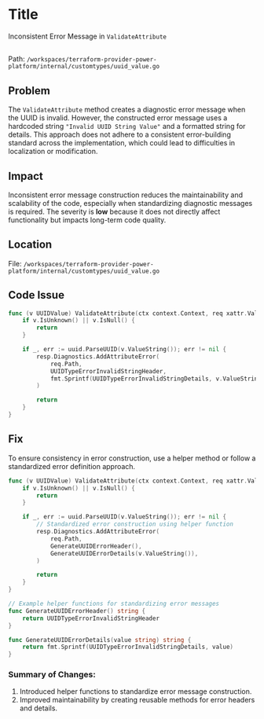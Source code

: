 # Title

Inconsistent Error Message in `ValidateAttribute`

##

Path: `/workspaces/terraform-provider-power-platform/internal/customtypes/uuid_value.go`

## Problem

The `ValidateAttribute` method creates a diagnostic error message when the UUID is invalid. However, the constructed error message uses a hardcoded string `"Invalid UUID String Value"` and a formatted string for details. This approach does not adhere to a consistent error-building standard across the implementation, which could lead to difficulties in localization or modification.

## Impact

Inconsistent error message construction reduces the maintainability and scalability of the code, especially when standardizing diagnostic messages is required. The severity is **low** because it does not directly affect functionality but impacts long-term code quality.

## Location

File: `/workspaces/terraform-provider-power-platform/internal/customtypes/uuid_value.go`

## Code Issue

```go
func (v UUIDValue) ValidateAttribute(ctx context.Context, req xattr.ValidateAttributeRequest, resp *xattr.ValidateAttributeResponse) {
	if v.IsUnknown() || v.IsNull() {
		return
	}

	if _, err := uuid.ParseUUID(v.ValueString()); err != nil {
		resp.Diagnostics.AddAttributeError(
			req.Path,
			UUIDTypeErrorInvalidStringHeader,
			fmt.Sprintf(UUIDTypeErrorInvalidStringDetails, v.ValueString()),
		)

		return
	}
}
```

## Fix

To ensure consistency in error construction, use a helper method or follow a standardized error definition approach.

```go
func (v UUIDValue) ValidateAttribute(ctx context.Context, req xattr.ValidateAttributeRequest, resp *xattr.ValidateAttributeResponse) {
	if v.IsUnknown() || v.IsNull() {
		return
	}

	if _, err := uuid.ParseUUID(v.ValueString()); err != nil {
		// Standardized error construction using helper function
		resp.Diagnostics.AddAttributeError(
			req.Path,
			GenerateUUIDErrorHeader(),
			GenerateUUIDErrorDetails(v.ValueString()),
		)

		return
	}
}

// Example helper functions for standardizing error messages
func GenerateUUIDErrorHeader() string {
	return UUIDTypeErrorInvalidStringHeader
}

func GenerateUUIDErrorDetails(value string) string {
	return fmt.Sprintf(UUIDTypeErrorInvalidStringDetails, value)
}
```

### Summary of Changes:
1. Introduced helper functions to standardize error message construction.
2. Improved maintainability by creating reusable methods for error headers and details.
